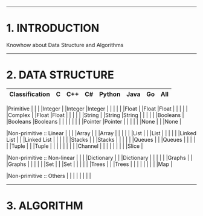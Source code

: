 ___________________________________________________________________________________________________________________________
# **1. INTRODUCTION**
Knowhow about Data Structure and Algorithms
___________________________________________________________________________________________________________________________
# **2. DATA STRUCTURE**
|Classification              |C           |C++         |C#          |Python      |Java        |Go          |All         |
|----------------------------|------------|------------|------------|------------|------------|------------|------------|

|Primitive                   |            |            |            |Integer     |            |Integer     |Integer     |
|                            |            |            |            |Float       |            |Float       |Float       |
|                            |            |            |            |Complex     |            |Float       |Float       |
|                            |            |            |            |String      |            |String      |String      |
|                            |            |            |            |Booleans    |            |Booleans    |Booleans    |
|                            |            |            |            |            |            |Pointer     |Pointer     |
|                            |            |            |            |None        |            |            |None        |

|Non-primitive :: Linear     |            |            |            |Array       |            |            |Array       |
|                            |            |            |            |List        |            |            |List        |
|                            |            |            |            |Linked List |            |            |Linked List |
|                            |            |            |            |Stacks      |            |            |Stacks      |
|                            |            |            |            |Queues      |            |            |Queues      |
|                            |            |            |            |Tuple       |            |            |Tuple       |
|                            |            |            |            |            |            |            |Channel     |
|                            |            |            |            |            |            |            |Slice       |

|Non-primitive :: Non-linear |            |            |            |Dictionary  |            |            |Dictionary  |
|                            |            |            |            |Graphs      |            |            |Graphs      |
|                            |            |            |            |Set         |            |            |Set         |
|                            |            |            |            |Trees       |            |            |Trees       |
|                            |            |            |            |            |            |            |Map         |

|Non-primitive :: Others     |            |            |            |            |            |            |            |
___________________________________________________________________________________________________________________________
# **3. ALGORITHM**
